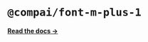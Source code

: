 # `@compai/font-m-plus-1`

[**Read the docs &rarr;**](https://components.ai/docs/typefaces/m-plus-1)
